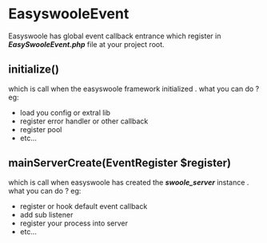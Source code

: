 # EasyswooleEvent
Easyswoole has global event callback entrance which register in ***EasySwooleEvent.php*** file  at your project root.

## initialize()
which is call when the easyswoole framework initialized . what you can do ? eg:
- load you config or extral lib
- register error handler or other callback
- register pool
- etc...

## mainServerCreate(EventRegister $register)
which is call when easyswoole has created the ***swoole_server*** instance . what you can do ? eg:
- register or hook default event callback
- add sub listener
- register your process into server
- etc...